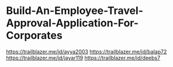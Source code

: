 # Build-An-Employee-Travel-Approval-Application-For-Corporates
https://trailblazer.me/id/ayya2003
https://trailblazer.me/id/balap72
https://trailblazer.me/id/jayar119
https://trailblazer.me/id/deebs7
